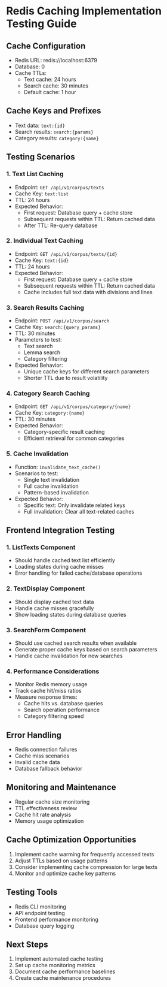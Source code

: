 # Redis Caching Implementation Testing Guide

## Cache Configuration
- Redis URL: redis://localhost:6379
- Database: 0
- Cache TTLs:
  - Text cache: 24 hours
  - Search cache: 30 minutes
  - Default cache: 1 hour

## Cache Keys and Prefixes
- Text data: `text:{id}`
- Search results: `search:{params}`
- Category results: `category:{name}`

## Testing Scenarios

### 1. Text List Caching
- Endpoint: `GET /api/v1/corpus/texts`
- Cache Key: `text:list`
- TTL: 24 hours
- Expected Behavior:
  - First request: Database query + cache store
  - Subsequent requests within TTL: Return cached data
  - After TTL: Re-query database

### 2. Individual Text Caching
- Endpoint: `GET /api/v1/corpus/texts/{id}`
- Cache Key: `text:{id}`
- TTL: 24 hours
- Expected Behavior:
  - First request: Database query + cache store
  - Subsequent requests within TTL: Return cached data
  - Cache includes full text data with divisions and lines

### 3. Search Results Caching
- Endpoint: `POST /api/v1/corpus/search`
- Cache Key: `search:{query_params}`
- TTL: 30 minutes
- Parameters to test:
  - Text search
  - Lemma search
  - Category filtering
- Expected Behavior:
  - Unique cache keys for different search parameters
  - Shorter TTL due to result volatility

### 4. Category Search Caching
- Endpoint: `GET /api/v1/corpus/category/{name}`
- Cache Key: `category:{name}`
- TTL: 30 minutes
- Expected Behavior:
  - Category-specific result caching
  - Efficient retrieval for common categories

### 5. Cache Invalidation
- Function: `invalidate_text_cache()`
- Scenarios to test:
  - Single text invalidation
  - Full cache invalidation
  - Pattern-based invalidation
- Expected Behavior:
  - Specific text: Only invalidate related keys
  - Full invalidation: Clear all text-related caches

## Frontend Integration Testing

### 1. ListTexts Component
- Should handle cached text list efficiently
- Loading states during cache misses
- Error handling for failed cache/database operations

### 2. TextDisplay Component
- Should display cached text data
- Handle cache misses gracefully
- Show loading states during database queries

### 3. SearchForm Component
- Should use cached search results when available
- Generate proper cache keys based on search parameters
- Handle cache invalidation for new searches

### 4. Performance Considerations
- Monitor Redis memory usage
- Track cache hit/miss ratios
- Measure response times:
  - Cache hits vs. database queries
  - Search operation performance
  - Category filtering speed

## Error Handling
- Redis connection failures
- Cache miss scenarios
- Invalid cache data
- Database fallback behavior

## Monitoring and Maintenance
- Regular cache size monitoring
- TTL effectiveness review
- Cache hit rate analysis
- Memory usage optimization

## Cache Optimization Opportunities
1. Implement cache warming for frequently accessed texts
2. Adjust TTLs based on usage patterns
3. Consider implementing cache compression for large texts
4. Monitor and optimize cache key patterns

## Testing Tools
- Redis CLI monitoring
- API endpoint testing
- Frontend performance monitoring
- Database query logging

## Next Steps
1. Implement automated cache testing
2. Set up cache monitoring metrics
3. Document cache performance baselines
4. Create cache maintenance procedures
